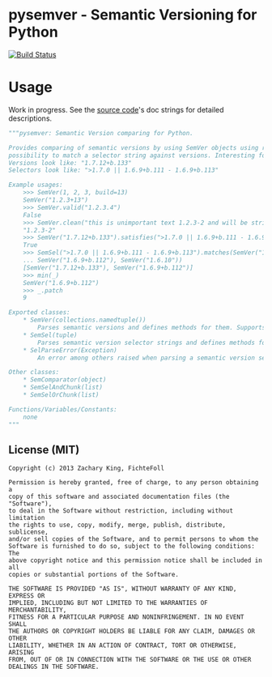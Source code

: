 pysemver - Semantic Versioning for Python
=========================================

[![Build Status](https://travis-ci.org/FichteFoll/pysemver.png?branch=master)](https://travis-ci.org/FichteFoll/pysemver)

Usage
=====
Work in progress. See the [source code](semver.py)'s doc strings for detailed descriptions.

```python
"""pysemver: Semantic Version comparing for Python.

Provides comparing of semantic versions by using SemVer objects using rich comperations plus the
possibility to match a selector string against versions. Interesting for version dependencies.
Versions look like: "1.7.12+b.133"
Selectors look like: ">1.7.0 || 1.6.9+b.111 - 1.6.9+b.113"

Example usages:
    >>> SemVer(1, 2, 3, build=13)
    SemVer("1.2.3+13")
    >>> SemVer.valid("1.2.3.4")
    False
    >>> SemVer.clean("this is unimportant text 1.2.3-2 and will be stripped")
    "1.2.3-2"
    >>> SemVer("1.7.12+b.133").satisfies(">1.7.0 || 1.6.9+b.111 - 1.6.9+b.113")
    True
    >>> SemSel(">1.7.0 || 1.6.9+b.111 - 1.6.9+b.113").matches(SemVer("1.7.12+b.133"),
    ... SemVer("1.6.9+b.112"), SemVer("1.6.10"))
    [SemVer("1.7.12+b.133"), SemVer("1.6.9+b.112")]
    >>> min(_)
    SemVer("1.6.9+b.112")
    >>> _.patch
    9

Exported classes:
    * SemVer(collections.namedtuple())
        Parses semantic versions and defines methods for them. Supports rich comparisons.
    * SemSel(tuple)
        Parses semantic version selector strings and defines methods for them.
    * SelParseError(Exception)
        An error among others raised when parsing a semantic version selector failed.

Other classes:
    * SemComparator(object)
    * SemSelAndChunk(list)
    * SemSelOrChunk(list)

Functions/Variables/Constants:
    none
"""
```

License (MIT)
-------------

    Copyright (c) 2013 Zachary King, FichteFoll

    Permission is hereby granted, free of charge, to any person obtaining a
    copy of this software and associated documentation files (the "Software"),
    to deal in the Software without restriction, including without limitation
    the rights to use, copy, modify, merge, publish, distribute, sublicense,
    and/or sell copies of the Software, and to permit persons to whom the
    Software is furnished to do so, subject to the following conditions: The
    above copyright notice and this permission notice shall be included in all
    copies or substantial portions of the Software.

    THE SOFTWARE IS PROVIDED "AS IS", WITHOUT WARRANTY OF ANY KIND, EXPRESS OR
    IMPLIED, INCLUDING BUT NOT LIMITED TO THE WARRANTIES OF MERCHANTABILITY,
    FITNESS FOR A PARTICULAR PURPOSE AND NONINFRINGEMENT. IN NO EVENT SHALL
    THE AUTHORS OR COPYRIGHT HOLDERS BE LIABLE FOR ANY CLAIM, DAMAGES OR OTHER
    LIABILITY, WHETHER IN AN ACTION OF CONTRACT, TORT OR OTHERWISE, ARISING
    FROM, OUT OF OR IN CONNECTION WITH THE SOFTWARE OR THE USE OR OTHER
    DEALINGS IN THE SOFTWARE.